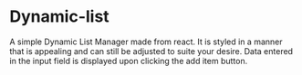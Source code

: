 # Dynamic-list
A simple Dynamic List Manager made from react. 
It is styled in a manner that is appealing and can still be adjusted to suite your desire.
Data entered in the input field is displayed upon clicking the add item button.
